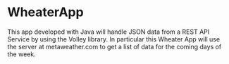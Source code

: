 # WheaterApp
This app developed with Java will handle JSON data from a REST API Service by using the Volley library. In particular this Wheater App will use the server at metaweather.com to get a list of data for the coming days of the week. 
